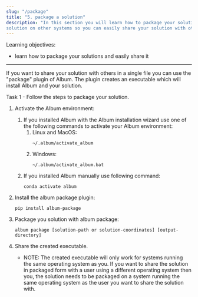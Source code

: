 ```yaml
---
slug: "/package"
title: "5. package a solution"
description: "In this section you will learn how to package your solution into an executable, which installs your
solution on other systems so you can easily share your solution with others."
---
```


<div class="learning-objectives">
Learning objectives:
<ul>
<li>learn how to package your solutions and easily share it</li>
</ul>
</div>

---

If you want to share your solution with others in a single file you can use the "package" plugin of Album.
The plugin creates an executable which will install Album and your solution.

<div class="task">
<div class="task-title">Task 1 - Follow the steps to package your solution.</div>


1. Activate the Album environment:

    1. If you installed Album with the Album installation wizard use one of the following commands to activate your
       Album environment:
        1. Linux and MacOS:
           ```
           ~/.album/activate_album
           ```
        2. Windows:
           ```
           ~/.album/activate_album.bat
           ```
    2. If you installed Album manually use following command:
       ```
       conda activate album
       ```

2. Install the album package plugin:
   ```
   pip install album-package
   ```

3. Package you solution with album package:
    ```
   album package [solution-path or solution-coordinates] [output-directory]
   ```

4. Share the created executable.
    - NOTE: The created executable will only work for systems running the same operating system as you. If you want to
      share the solution in packaged form with a user using a different operating system then you, the solution needs to
      be packaged on a system running the same operating system as the user you want to share the solution with.
</div>